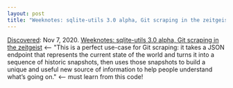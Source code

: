 ```yaml
---
layout: post
title: "Weeknotes: sqlite-utils 3.0 alpha, Git scraping in the zeitgeist"
---
```

[Discovered](http://rolandtanglao.com/2020/07/29/p1-blogthis-checkvist-list-links-to-blog/): Nov 7, 2020. [Weeknotes: sqlite-utils 3.0 alpha, Git scraping in the zeitgeist](https://simonwillison.net/2020/Nov/7/weeknotes-sqlite-utils-git-scraping/) <-- "This is a perfect use-case for Git scraping: it takes a JSON endpoint that represents the current state of the world and turns it into a sequence of historic snapshots, then uses those snapshots to build a unique and useful new source of information to help people understand what’s going on." <-- must learn from this code!
